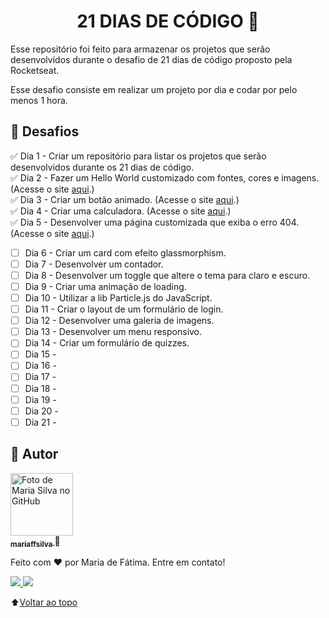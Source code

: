 <h1 align="center" id="desafio-21-dias"> 21 DIAS DE CÓDIGO 🚀</h1>

Esse repositório foi feito para armazenar os projetos que serão desenvolvidos durante o desafio de 21 dias de código proposto pela Rocketseat. 

Esse desafio consiste em realizar um projeto por dia e codar por pelo menos 1 hora.

## :dart: Desafios

 :white_check_mark: Dia 1  - Criar um repositório para listar os projetos que serão desenvolvidos durante os 21 dias de código.<br>
 :white_check_mark: Dia 2  - Fazer um Hello World customizado com fontes, cores e imagens. (Acesse o site [aqui](https://calculadora-mariaffsilva.netlify.app/).) <br>
 :white_check_mark: Dia 3  - Criar um botão animado. (Acesse o site [aqui](https://botaoanimado-mariaffsilva.netlify.app/).) <br>
 :white_check_mark: Dia 4  - Criar uma calculadora. (Acesse o site [aqui](https://calculadora-mariaffsilva.netlify.app/).) <br>
 :white_check_mark: Dia 5  - Desenvolver uma página customizada que exiba o erro 404. (Acesse o site [aqui](https://error-404-mariaffsilva.netlify.app).)
 - [ ] Dia 6  - Criar um card com efeito glassmorphism.
 - [ ] Dia 7  - Desenvolver um contador.
 - [ ] Dia 8  - Desenvolver um toggle que altere o tema para claro e escuro.
 - [ ] Dia 9  - Criar uma animação de loading.
 - [ ] Dia 10 - Utilizar a lib Particle.js do JavaScript. 
 - [ ] Dia 11 - Criar o layout de um formulário de login.
 - [ ] Dia 12 - Desenvolver uma galeria de imagens.
 - [ ] Dia 13 - Desenvolver um menu responsivo.
 - [ ] Dia 14 - Criar um formulário de quizzes.
 - [ ] Dia 15 - 
 - [ ] Dia 16 - 
 - [ ] Dia 17 - 
 - [ ] Dia 18 - 
 - [ ] Dia 19 - 
 - [ ] Dia 20 - 
 - [ ] Dia 21 - 

## :wave: Autor

<a href="http://github.com/mariffsilva">
<img src="https://avatars.githubusercontent.com/u/75706841?v=4" width="100px;" alt="Foto de Maria Silva no GitHub"/><br>
<sub>
<b>mariaffsilva</b>
</sub>  
</a>
🌼

<p> Feito com ❤️ por Maria de Fátima. Entre em contato!</p> 
<a href ="mailto:fatima.maria12@gmail.com">
<img src="https://img.shields.io/badge/Gmail-D14836?style=for-the-badge&logo=gmail&logoColor=white"/>
</a>
<a href ="https://www.linkedin.com/in/mariaffsilva/">
<img src="https://img.shields.io/badge/LinkedIn-0077B5?style=for-the-badge&logo=linkedin&logoColor=white"/>
</a>

:arrow_up:[Voltar ao topo](#desafio-21-dias)<br>
